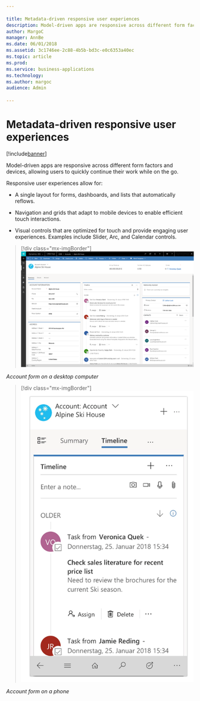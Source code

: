 ```yaml
---

title: Metadata-driven responsive user experiences
description: Model-driven apps are responsive across different form factors and devices, allowing users to quickly continue their work while on the go.
author: MargoC
manager: AnnBe
ms.date: 06/01/2018
ms.assetid: 3c1746ee-2c88-4b5b-bd3c-e0c6353a40ec
ms.topic: article
ms.prod: 
ms.service: business-applications
ms.technology: 
ms.author: margoc
audience: Admin

---
```

#  Metadata-driven responsive user experiences




[!include[banner](../../includes/banner.md)]

Model-driven apps are responsive across different form factors and devices,
allowing users to quickly continue their work while on the go. 

Responsive user experiences allow for:

-   A single layout for forms, dashboards, and lists that automatically reflows.

-   Navigation and grids that adapt to mobile devices to enable efficient touch
    interactions.

-   Visual controls that are optimized for touch and provide engaging user
    experiences. Examples include Slider, Arc, and Calendar controls.

> [!div class="mx-imgBorder"] 
> ![Example of an account form on a desktop computer](media/metadata-driven-responsive-user-experiences-1.png "Example of an account form on a desktop computer")
<!-- App_Plat_ResponseAcct_G.PNG -->


*Account form on a desktop computer*

> [!div class="mx-imgBorder"] 
> ![A screenshot of an account form on a mobile device](media/metadata-driven-responsive-user-experiences-2.png "A screenshot of an account form on a mobile device")
<!-- Picture 4 -->


*Account form on a phone*
